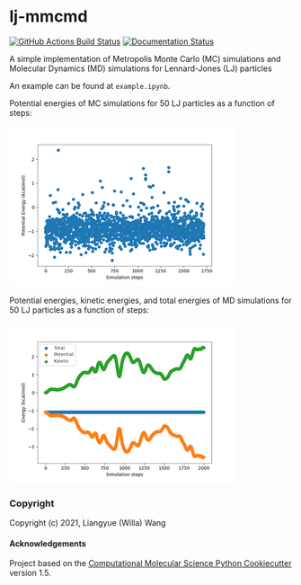 lj-mmcmd
==============================
[//]: # (Badges)
[![GitHub Actions Build Status](https://github.com/wwilla7/lj_mmcmd/workflows/CI/badge.svg)](https://github.com/wwilla7/lj_mmcmd/actions?query=workflow%3ACI)
[![Documentation Status](https://readthedocs.org/projects/lj-mmcmd/badge/?version=latest)](https://lj-mmcmd.readthedocs.io/en/latest/?badge=latest)


A simple implementation of Metropolis Monte Carlo (MC) simulations and Molecular Dynamics (MD) simulations for Lennard-Jones (LJ) particles

An example can be found at `example.ipynb`.

Potential energies of MC simulations for 50 LJ particles as a function of steps:

![MC-LJ](lj_mmcmd/data/MC-LJ.png)


Potential energies, kinetic energies, and total energies of MD simulations for 50 LJ particles as a function of steps:

![MD-LJ](lj_mmcmd/data/MD-LJ.png)

### Copyright

Copyright (c) 2021, Liangyue (Willa) Wang


#### Acknowledgements
 
Project based on the 
[Computational Molecular Science Python Cookiecutter](https://github.com/molssi/cookiecutter-cms) version 1.5.
